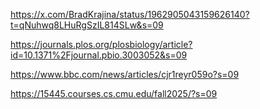 https://x.com/BradKrajina/status/1962905043159626140?t=qNuhwq8LHuRgSzIL814SLw&s=09

https://journals.plos.org/plosbiology/article?id=10.1371%2Fjournal.pbio.3003052&s=09

https://www.bbc.com/news/articles/cjr1reyr059o?s=09

https://15445.courses.cs.cmu.edu/fall2025/?s=09